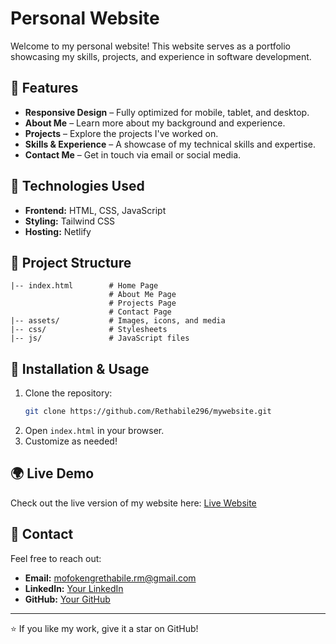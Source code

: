 # Personal Website

Welcome to my personal website! This website serves as a portfolio showcasing my skills, projects, and experience in software development.

## 🌟 Features
- **Responsive Design** – Fully optimized for mobile, tablet, and desktop.
- **About Me** – Learn more about my background and experience.
- **Projects** – Explore the projects I've worked on.
- **Skills & Experience** – A showcase of my technical skills and expertise.
- **Contact Me** – Get in touch via email or social media.

## 🚀 Technologies Used
- **Frontend:** HTML, CSS, JavaScript
- **Styling:** Tailwind CSS
- **Hosting:** Netlify

## 📂 Project Structure
```
|-- index.html        # Home Page
                      # About Me Page
                      # Projects Page
                      # Contact Page
|-- assets/           # Images, icons, and media
|-- css/              # Stylesheets
|-- js/               # JavaScript files
```

## 📜 Installation & Usage
1. Clone the repository:
   ```bash
   git clone https://github.com/Rethabile296/mywebsite.git
   ```
2. Open `index.html` in your browser.
3. Customize as needed!

## 🌍 Live Demo
Check out the live version of my website here: [Live Website](https://retha-website.netlify.app)

## 📧 Contact
Feel free to reach out:
- **Email:** mofokengrethabile.rm@gmail.com
- **LinkedIn:** [Your LinkedIn](https://linkedin.com/in/rethabile-mofokeng-b97956281)
- **GitHub:** [Your GitHub](https://github.com/Rethabile296)

---

⭐ If you like my work, give it a star on GitHub!

